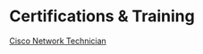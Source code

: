 # Certifications & Training

[Cisco Network Technician](https://images.credly.com/size/340x340/images/978f88dc-c247-4093-9d39-6efac3651297/image.png)
